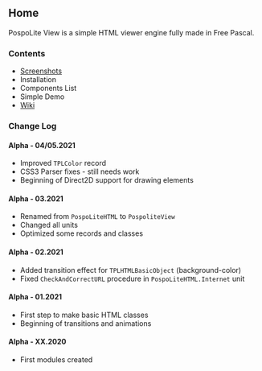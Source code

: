 ## Home

PospoLite View is a simple HTML viewer engine fully made in Free Pascal.

### Contents

- [Screenshots](screenshots)
- Installation
- Components List
- Simple Demo
- [Wiki](https://github.com/Matek0611/PospoliteView/wiki)

### Change Log

#### Alpha - 04/05.2021

- Improved `TPLColor` record
- CSS3 Parser fixes - still needs work
- Beginning of Direct2D support for drawing elements 

#### Alpha - 03.2021

- Renamed from `PospoLiteHTML` to `PospoliteView`
- Changed all units
- Optimized some records and classes

#### Alpha - 02.2021

- Added transition effect for `TPLHTMLBasicObject` (background-color)
- Fixed `CheckAndCorrectURL` procedure in `PospoLiteHTML.Internet` unit

#### Alpha - 01.2021

- First step to make basic HTML classes
- Beginning of transitions and animations 

#### Alpha - XX.2020

- First modules created
